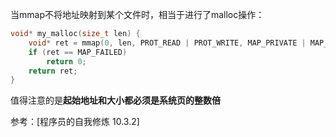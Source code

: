 当mmap不将地址映射到某个文件时，相当于进行了malloc操作：

```c
void* my_malloc(size_t len) {
	void* ret = mmap(0, len, PROT_READ | PROT_WRITE, MAP_PRIVATE | MAP_ANONYMOUS, 0, 0);
	if (ret == MAP_FAILED)
		return 0;
	return ret;
}
```



值得注意的是**起始地址和大小都必须是系统页的整数倍**



参考：[程序员的自我修炼 10.3.2]

